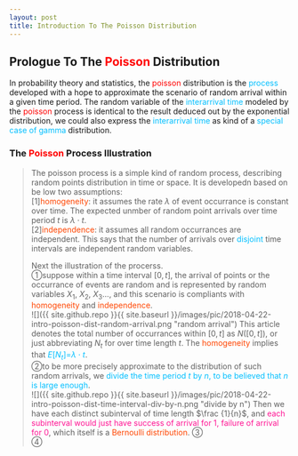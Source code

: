 ```yaml
---
layout: post
title: Introduction To The Poisson Distribution
---
```


## Prologue To The <font color="Red">Poisson</font> Distribution
<p class="message">
In probability theory and statistics, the <font color="Red">poisson</font> distribution is the <font color="DeepSkyBlue">process</font> developed with a hope to approximate the scenario of random arrival within a given time period.  
The random variable of the <font color="DeepSkyBlue">interarrival time</font> modeled by the <font color="Red">poisson</font> process is identical to the result deduced out by the exponential distribution, we could also express the <font color="DeepSkyBlue">interarrival time</font> as kind of a <font color="DeepSkyBlue">special case of gamma</font> distribution.    
</p>

<!-- The realization of the poisson model would be greatly helpful in the evaluation of maximum likelihood estimation and the machine learning results correctness for some discrete or even the continuous cases in the future. -->

### The <font color="Red">Poisson</font> Process Illustration
>The poisson process is a simple kind of random process, describing random points distribution in time or space.  It is developedn based on be low two assumptions:  
>[1]<font color="OrangeRed">homogeneity</font>: it assumes the rate $\lambda$ of event occurrance is constant over time.  The expected unmber of random point arrivals over time period $t$ is $\lambda\cdot t$.  
>[2]<font color="OrangeRed">independence</font>: it assumes all random occurrances are independent.  This says that the number of arrivals over <font color="DeepSkyBlue">disjoint</font> time intervals are independent random variables.  
>
>Next the illustration of the procerss.  
>&#10112;suppose within a time interval $[0,t]$, the arrival of points or the occurrance of events are random and is represented by random variables $X_{1}$, $X_{2}$, $X_{3}$..., and this scenario is compliants with <font color="OrangeRed">homogeneity</font> and <font color="OrangeRed">independence</font>.  
![]({{ site.github.repo }}{{ site.baseurl }}/images/pic/2018-04-22-intro-poisson-dist-random-arrival.png "random arrival")
>This article denotes the total number of occurrances within $[0,t]$ as $N([0,t])$, or just abbreviating $N_{t}$ for over time length $t$.  The <font color="OrangeRed">homogeneity</font> implies that <font color="DeepSkyBlue">$E\lbrack N_{t}\rbrack$=$\lambda\cdot t$</font>.  
>&#10113;to be more precisely approximate to the distribution of such random arrivals, we <font color="DeepSkyBlue">divide the time period $t$ by $n$, to be believed that $n$ is large enough</font>.  
![]({{ site.github.repo }}{{ site.baseurl }}/images/pic/2018-04-22-intro-poisson-dist-time-interval-div-by-n.png "divide by n")
>Then we have each distinct subinterval of time length $\frac {1}{n}$, and <font color="DeepPink">each subinterval would just have success of arrival for $1$, failure of arrival for $0$</font>, which itself is a <font color="OrangeRed">Bernoulli distribution</font>.
>&#10114;  
>&#10115;  


<!-- Γ -->
<!-- \frac{\Gamma(k + n)}{\Gamma(n)} \frac{1}{r^k}  -->
<!-- \mbox{\large$\vert$}\nolimits_0^\infty -->
<!-- \vert_0^\infty -->
<!-- &prime; ′ -->
<!-- &Prime; ″ -->
<!-- $E\lbrack X\rbrack$ -->
<!-- \overline{X_n} -->
<!-- \frac{{\overline {X_n}}-\mu}{S/\sqrt n} -->
<!-- \lim_{t\rightarrow\infty} -->

<!-- Notes -->
<!-- <font color="OrangeRed">items, verb, to make it the focus</font> -->
<!-- <font color="Red">KKT</font> -->
<!-- <font color="Red">SMO heuristics</font> -->
<!-- <font color="Red">F</font> distribution -->
<!-- <font color="Red">t</font> distribution -->
<!-- <font color="DeepSkyBlue">suggested item, soft item</font> -->
<!-- <font color="RoyalBlue">old alpha</font> -->
<!-- <font color="Green">new alpha</font> -->

<!-- <font color="DeepPink">positive conclusion, finding</font> -->
<!-- <font color="RosyBrown">negative conclusion, finding</font> -->

<!-- <font color="#00ADAD">policy</font> -->
<!-- <font color="#6100A8">full observable</font> -->
<!-- <font color="#FFAC12">partial observable</font> -->
<!-- <font color="#EB00EB">stochastic</font> -->
<!-- <font color="#8400E6">state transition</font> -->
<!-- <font color="#D600D6">discount factor gamma $\gamma$</font> -->
<!-- <font color="#D600D6">$V(S)$</font> -->
<!-- <font color="#9300FF">immediate reward R(S)</font> -->

<!-- https://www.medcalc.org/manual/gamma_distribution_functions.php -->
<!-- https://www.statlect.com/probability-distributions/student-t-distribution#hid5 -->